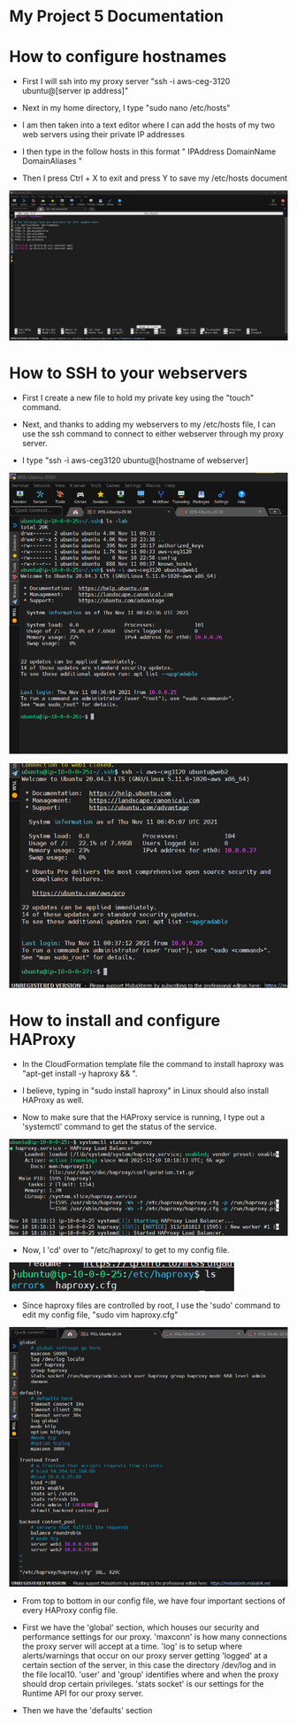 # My Project 5 Documentation

# How to configure hostnames

- First I will ssh into my proxy server "ssh -i aws-ceg-3120 ubuntu@[server ip address]"

- Next in my home directory, I type "sudo nano /etc/hosts"

- I am then taken into a text editor where I can add the hosts of my two web servers using their private IP addresses

- I then type in the follow hosts in this format " IPAddress DomainName DomainAliases "

- Then I press Ctrl + X to exit and press Y to save my /etc/hosts document

![My /etc/hosts file](project5-1.png)

# How to SSH to your webservers

- First I create a new file to hold my private key using the "touch" command.

- Next, and thanks to adding my webservers to my /etc/hosts file, I can use the ssh command to connect to either webserver through my proxy server.

- I type "ssh -i aws-ceg3120 ubuntu@[hostname of webserver]

![Connecting to web server 1](project5-2.png)

![Connecting to web server 2](project5-3.png)

# How to install and configure HAProxy

- In the CloudFormation template file the command to install haproxy was "apt-get install -y haproxy && \".

- I believe, typing in "sudo install haproxy" in Linux should also install HAProxy as well.

- Now to make sure that the HAProxy service is running, I type out a 'systemctl' command to get the status of the service.

![Getting the status of HAProxy](project5-4.png)

- Now, I 'cd' over to "/etc/haproxy/ to get to my config file.

![My haproxy directory w/ my config file](project5-5.png)

- Since haproxy files are controlled by root, I use the 'sudo' command to edit my config file, "sudo vim haproxy.cfg"

![My haproxy config file](project5-6.png)

- From top to bottom in our config file, we have four important sections of every HAProxy config file.

- First we have the 'global' section, which houses our security and performance settings for our proxy. 'maxconn' is how many connections the proxy server will accept at a time. 'log' is to setup where alerts/warnings that occur on our proxy server getting 'logged' at a certain section of the server, in this case the directory /dev/log and in the file local10. 'user' and 'group' identifies where and when the proxy should drop certain privileges. 'stats socket' is our settings for the Runtime API for our proxy server.

- Then we have the 'defaults' section 